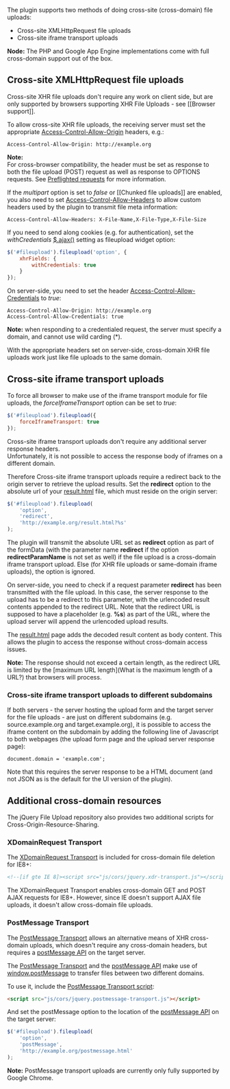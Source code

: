 The plugin supports two methods of doing cross-site (cross-domain) file uploads:

* Cross-site XMLHttpRequest file uploads
* Cross-site iframe transport uploads

**Node:**
The PHP and Google App Engine implementations come with full cross-domain support out of the box.

## Cross-site XMLHttpRequest file uploads
Cross-site XHR file uploads don't require any work on client side, but are only supported by browsers supporting XHR File Uploads - see [[Browser support]].

To allow cross-site XHR file uploads, the receiving server must set the appropriate [Access-Control-Allow-Origin](https://developer.mozilla.org/En/HTTP_access_control#Access-Control-Allow-Origin) headers, e.g.:

```
Access-Control-Allow-Origin: http://example.org
```

**Note:**  
For cross-browser compatibility, the header must be set as response to both the file upload (POST) request as well as response to OPTIONS requests. See [Preflighted requests](https://developer.mozilla.org/En/HTTP_access_control#Preflighted_requests) for more information.

If the *multipart* option is set to *false* or [[Chunked file uploads]] are enabled, you also need to set [Access-Control-Allow-Headers](https://developer.mozilla.org/En/HTTP_access_control#Access-Control-Allow-Headers) to allow custom headers used by the plugin to transmit file meta information:

```
Access-Control-Allow-Headers: X-File-Name,X-File-Type,X-File-Size
```

If you need to send along cookies (e.g. for authentication), set the *withCredentials* [$.ajax()](http://api.jquery.com/jQuery.ajax/) setting as fileupload widget option:

```js
$('#fileupload').fileupload('option', {
    xhrFields: {
        withCredentials: true
    }
});
```

On server-side, you need to set the header [Access-Control-Allow-Credentials](https://developer.mozilla.org/en/http_access_control#Requests_with_credentials) to *true*:

```
Access-Control-Allow-Origin: http://example.org
Access-Control-Allow-Credentials: true
```

**Note:** when responding to a credentialed request, the server must specify a domain, and cannot use wild carding (*).

With the appropriate headers set on server-side, cross-domain XHR file uploads work just like file uploads to the same domain.

## Cross-site iframe transport uploads

To force all browser to make use of the iframe transport module for file uploads, the *forceIframeTransport* option can be set to *true*:

```js
$('#fileupload').fileupload({
    forceIframeTransport: true
});
```

Cross-site iframe transport uploads don't require any additional server response headers.  
Unfortunately, it is not possible to access the response body of iframes on a different domain.

Therefore Cross-site iframe transport uploads require a redirect back to the origin server to retrieve the upload results. Set the **redirect** option to the absolute url of your [result.html](https://github.com/blueimp/jQuery-File-Upload/blob/master/cors/result.html) file, which must reside on the origin server:

```js
$('#fileupload').fileupload(
    'option',
    'redirect',
    'http://example.org/result.html?%s'
);
```

The plugin will transmit the absolute URL set as **redirect** option as part of the formData (with the parameter name **redirect** if the option **redirectParamName** is not set as well) if the file upload is a cross-domain iframe  transport upload. Else (for XHR file uploads or same-domain iframe uploads), the option is ignored.  

On server-side, you need to check if a request parameter **redirect** has been transmitted with the file upload. In this case, the server response to the upload has to be a redirect to this parameter, with the urlencoded result contents appended to the redirect URL.
Note that the redirect URL is supposed to have a placeholder (e.g. **%s**) as part of the URL, where the upload server will append the urlencoded upload results.

The [result.html](https://github.com/blueimp/jQuery-File-Upload/blob/master/cors/result.html) page adds the decoded result content as body content. This allows the plugin to access the response without cross-domain access issues.

**Note:**
The response should not exceed a certain length, as the redirect URL is limited by the [maximum URL length](What is the maximum length of a URL?) that browsers will process.

### Cross-site iframe transport uploads to different subdomains

If both servers - the server hosting the upload form and the target server for the file uploads - are just on different subdomains (e.g. source.example.org and target.example.org), it is possible to access the iframe content on the subdomain by adding the following line of Javascript to both webpages (the upload form page and the upload server response page):

```
document.domain = 'example.com';
```

Note that this requires the server response to be a HTML document (and not JSON as is the default for the UI version of the plugin).

## Additional cross-domain resources

The jQuery File Upload repository also provides two additional scripts for Cross-Origin-Resource-Sharing.

### XDomainRequest Transport
The [XDomainRequest Transport](https://github.com/blueimp/jQuery-File-Upload/blob/master/js/cors/jquery.xdr-transport.js) is included for cross-domain file deletion for IE8+:

```html
<!--[if gte IE 8]><script src="js/cors/jquery.xdr-transport.js"></script><![endif]-->
```

The XDomainRequest Transport enables cross-domain GET and POST AJAX requests for IE8+.
However, since IE doesn't support AJAX file uploads, it doesn't allow cross-domain file uploads.

### PostMessage Transport
The [PostMessage Transport](https://github.com/blueimp/jQuery-File-Upload/blob/master/js/cors/jquery.postmessage-transport.js) allows an alternative means of XHR cross-domain uploads, which doesn't require any cross-domain headers, but requires a [postMessage API](https://github.com/blueimp/jQuery-File-Upload/blob/master/cors/postmessage.html) on the target server.

The [PostMessage Transport](https://github.com/blueimp/jQuery-File-Upload/blob/master/js/cors/jquery.postmessage-transport.js) and the [postMessage API](https://github.com/blueimp/jQuery-File-Upload/blob/master/cors/postmessage.html) make use of [window.postMessage](https://developer.mozilla.org/en/DOM/window.postMessage) to transfer files between two different domains.

To use it, include the [PostMessage Transport script](https://github.com/blueimp/jQuery-File-Upload/blob/master/js/cors/jquery.postmessage-transport.js):

```html
<script src="js/cors/jquery.postmessage-transport.js"></script>
```

And set the postMessage option to the location of the [postMessage API](https://github.com/blueimp/jQuery-File-Upload/blob/master/cors/postmessage.html) on the target server:

```js
$('#fileupload').fileupload(
    'option',
    'postMessage',
    'http://example.org/postmessage.html'
);
```

**Note:**
PostMessage transport uploads are currently only fully supported by Google Chrome.